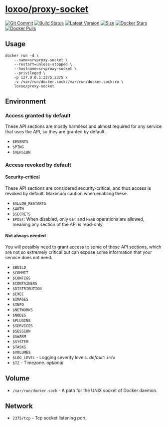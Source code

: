 [hub]: https://hub.docker.com/r/loxoo/proxy-socket
[git]: https://github.com/triptixx/proxy-socket/tree/master
[actions]: https://github.com/triptixx/proxy-socket/actions/workflows/main.yml

# [loxoo/proxy-socket][hub]
[![Git Commit](https://img.shields.io/github/last-commit/triptixx/proxy-socket/master)][git]
[![Build Status](https://github.com/triptixx/proxy-socket/actions/workflows/main.yml/badge.svg?branch=master)][actions]
[![Latest Version](https://img.shields.io/docker/v/loxoo/proxy-socket/latest)][hub]
[![Size](https://img.shields.io/docker/image-size/loxoo/proxy-socket/latest)][hub]
[![Docker Stars](https://img.shields.io/docker/stars/loxoo/proxy-socket.svg)][hub]
[![Docker Pulls](https://img.shields.io/docker/pulls/loxoo/proxy-socket.svg)][hub]

## Usage

```shell
docker run -d \
    --name=srvproxy-socket \
    --restart=unless-stopped \
    --hostname=srvproxy-socket \
    --privileged \
    -p 127.0.0.1:2375:2375 \
    -v /var/run/docker.sock:/var/run/docker.sock:ro \
    loxoo/proxy-socket
```

## Environment

### Access granted by default

These API sections are mostly harmless and almost required for any service that
uses the API, so they are granted by default.

- `$EVENTS`
- `$PING`
- `$VERSION`

### Access revoked by default

#### Security-critical

These API sections are considered security-critical, and thus access is revoked
by default. Maximum caution when enabling these.

- `$ALLOW_RESTARTS`
- `$AUTH`
- `$SECRETS`
- `$POST`: When disabled, only `GET` and `HEAD` operations are allowed, meaning
  any section of the API is read-only.

#### Not always needed

You will possibly need to grant access to some of these API sections, which are
not so extremely critical but can expose some information that your service
does not need.

- `$BUILD`
- `$COMMIT`
- `$CONFIGS`
- `$CONTAINERS`
- `$DISTRIBUTION`
- `$EXEC`
- `$IMAGES`
- `$INFO`
- `$NETWORKS`
- `$NODES`
- `$PLUGINS`
- `$SERVICES`
- `$SESSION`
- `$SWARM`
- `$SYSTEM`
- `$TASKS`
- `$VOLUMES`
- `$LOG_LEVEL`    - Logging severity levels. _default: `info`_
- `$TZ`           - Timezone. _optional_

## Volume

- `/var/run/docker.sock`       - A path for the UNIX socket of Docker daemon.

## Network

- `2375/tcp`        - Tcp socket listening port.
